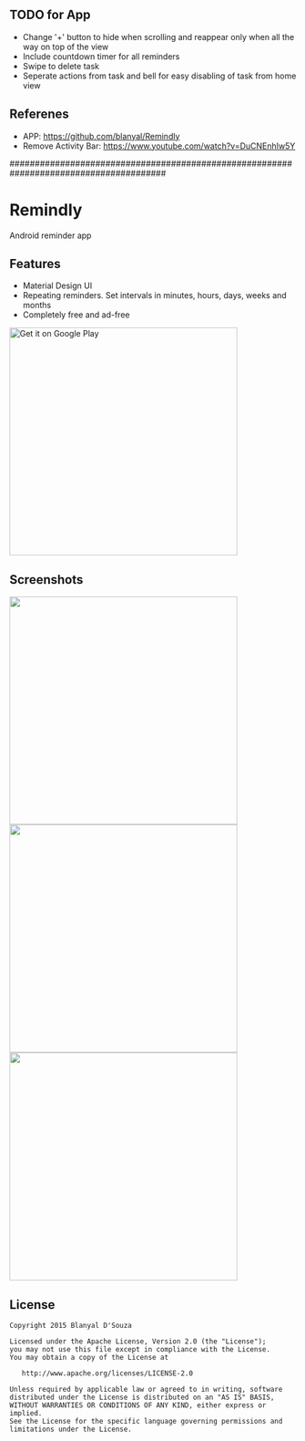 ## TODO for App
- Change '+' button to hide when scrolling and reappear only when all the way on top of the view
- Include countdown timer for all reminders
- Swipe to delete task 
- Seperate actions from task and bell for easy disabling of task from home view

## Referenes 
- APP: https://github.com/blanyal/Remindly
- Remove Activity Bar: https://www.youtube.com/watch?v=DuCNEnhIw5Y

#######################################################################################


# Remindly
Android reminder app

Features
-------

- Material Design UI
- Repeating reminders. Set intervals in minutes, hours, days, weeks and months
- Completely free and ad-free


<a href="https://play.google.com/store/apps/details?id=com.blanyal.remindly&utm_source=global_co&utm_medium=prtnr&utm_content=Mar2515&utm_campaign=PartBadge&pcampaignid=MKT-AC-global-none-all-co-pr-py-PartBadges-Oct1515-1"><img alt="Get it on Google Play" src="https://play.google.com/intl/en_us/badges/images/apps/en-play-badge.png" width="400"/></a>

Screenshots
-------

<img src="https://github.com/blanyal/Remindly/blob/master/screenshots/screenshot1.png" width="400">

<img src="https://github.com/blanyal/Remindly/blob/master/screenshots/screenshot2.png" width="400">

<img src="https://github.com/blanyal/Remindly/blob/master/screenshots/screenshot3.png" width="400">

License
-------

    Copyright 2015 Blanyal D'Souza

    Licensed under the Apache License, Version 2.0 (the "License");
    you may not use this file except in compliance with the License.
    You may obtain a copy of the License at

       http://www.apache.org/licenses/LICENSE-2.0

    Unless required by applicable law or agreed to in writing, software
    distributed under the License is distributed on an "AS IS" BASIS,
    WITHOUT WARRANTIES OR CONDITIONS OF ANY KIND, either express or implied.
    See the License for the specific language governing permissions and
    limitations under the License.
 

